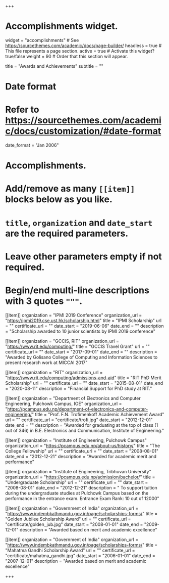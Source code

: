 +++
# Accomplishments widget.
widget = "accomplishments"  # See https://sourcethemes.com/academic/docs/page-builder/
headless = true  # This file represents a page section.
active = true  # Activate this widget? true/false
weight = 90  # Order that this section will appear.

title = "Awards and Achievements"
subtitle = ""

# Date format
#   Refer to https://sourcethemes.com/academic/docs/customization/#date-format
date_format = "Jan 2006"

# Accomplishments.
#   Add/remove as many `[[item]]` blocks below as you like.
#   `title`, `organization` and `date_start` are the required parameters.
#   Leave other parameters empty if not required.
#   Begin/end multi-line descriptions with 3 quotes `"""`.

[[item]]
  organization = "IPMI 2019 Conference"
  organization_url = "https://ipmi2019.cse.ust.hk/scholarship.html"
  title = "IPMI Scholarship"
  url = ""
  certificate_url = ""
  date_start = "2019-06-06"
  date_end = ""
  description = "Scholarship awarded to 10 junior scientists by IPMI 2019 conference"

[[item]]
  organization = "GCCIS, RIT"
  organization_url = "https://www.rit.edu/computing/"
  title = "GCCIS Travel Grant"
  url = ""
  certificate_url = ""
  date_start = "2017-09-01"
  date_end = ""
  description = "Awarded by Golisano College of Computing and Information Sciences to present research work at MICCAI 2017"
  
[[item]]
  organization = "RIT"
  organization_url = "https://www.rit.edu/computing/admissions-and-aid"
  title = "RIT PhD Merit Scholarship"
  url = ""
  certificate_url = ""
  date_start = "2015-08-01"
  date_end = "2020-08-11"
  description = "Financial Support for PhD study at RIT."
  
[[item]]
  organization = "Department of Electronics and Computer Engineering, Pulchowk Campus, IOE"
  organization_url = "https://pcampus.edu.np/department-of-electronics-and-computer-engineering/"
  title = "Prof. F.N. Trofimenkoff Academic Achievement Award"
  url = ""
  certificate_url = "certificate/trofi.jpg"
  date_start = "2012-12-01"
  date_end = ""
  description = "Awarded for graduating at the top of class (1 out of 346) in B.E. Electronics and Communication, Institute of Engineering."

[[item]]
  organization = "Institute of Engineering, Pulchowk Campus"
  organization_url = "https://pcampus.edu.np/about-us/history/"
  title = "The College Fellowship"
  url = ""
  certificate_url = ""
  date_start = "2008-08-01"
  date_end = "2012-12-21"
  description = "Awarded for academic merit and performance"

[[item]]
  organization = "Institute of Engineering, Tribhuvan University"
  organization_url = "https://pcampus.edu.np/admission/bachelor/"
  title = "Undergraduate Scholarship"
  url = ""
  certificate_url = ""
  date_start = "2008-08-01"
  date_end = "2012-12-21"
  description = " To support tuition during the undergraduate studies at Pulchowk Campus based on the performance in the entrance exam. Entrance Exam Rank: 10 out of 12000"


[[item]]
  organization = "Government of India"
  organization_url = "https://www.indembkathmandu.gov.in/page/scholarships-forms/"
  title = "Golden Jubilee Scholarship Award"
  url = ""
  certificate_url = "certificate/golden_jub.jpg"
  date_start = "2008-01-01"
  date_end = "2009-12-01"
  description = "Awarded based on merit and academic excellence"
  

[[item]]
  organization = "Government of India"
  organization_url = "https://www.indembkathmandu.gov.in/page/scholarships-forms/"
  title = "Mahatma Gandhi Scholarship Award"
  url = ""
  certificate_url = "certificate/mahatma_gandhi.jpg"
  date_start = "2006-01-01"
  date_end = "2007-12-01"
  description = "Awarded based on merit and academic excellence"
  


+++
